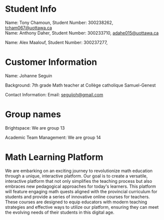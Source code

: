 # Student Info

Name: Tony Chamoun, Student Number: 300238262, tcham067@uottawa.ca  
Name: Anthony Daher, Student Number: 300233710, adahe015@uottawa.ca

Name: Alex Maalouf, Student Number: 300237277, 


# Customer Information

Name: Johanne Seguin

Background: 7th grade Math teacher at Collège catholique Samuel-Genest

Contact Information: Email: seguijoh@gmail.com


# Group names

Brightspace: We are group 13

Academic Team Management: We are group 14

# Math Learning Platform

We are embarking on an exciting journey to revolutionize math education through a unique, interactive platform. Our goal is to create a versatile, interactive platform that not only simplifies the teaching process but also embraces new pedagogical approaches for today's learners. This platform will feature engaging math quests aligned with the provincial curriculum for students and provide a series of innovative online courses for teachers. These courses are designed to equip educators with modern teaching strategies and effective ways to utilize our platform, ensuring they can meet the evolving needs of their students in this digital age.
